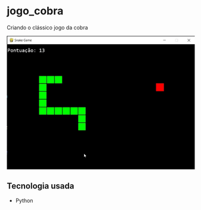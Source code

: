 # jogo_cobra
 Criando o clássico jogo da cobra
 
 ![gif snake](https://github.com/Cauaxavier/jogo_cobra/blob/main/assents/snake_gif.gif)
 
 ## Tecnologia usada
  - Python

